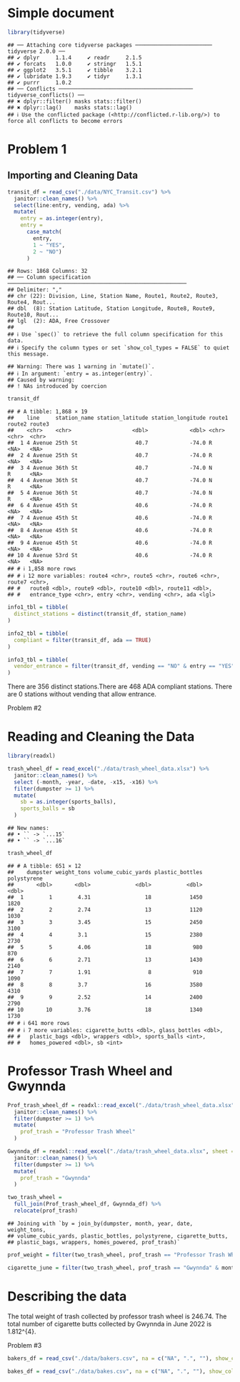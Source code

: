 Simple document
================

``` r
library(tidyverse)
```

    ## ── Attaching core tidyverse packages ──────────────────────── tidyverse 2.0.0 ──
    ## ✔ dplyr     1.1.4     ✔ readr     2.1.5
    ## ✔ forcats   1.0.0     ✔ stringr   1.5.1
    ## ✔ ggplot2   3.5.1     ✔ tibble    3.2.1
    ## ✔ lubridate 1.9.3     ✔ tidyr     1.3.1
    ## ✔ purrr     1.0.2     
    ## ── Conflicts ────────────────────────────────────────── tidyverse_conflicts() ──
    ## ✖ dplyr::filter() masks stats::filter()
    ## ✖ dplyr::lag()    masks stats::lag()
    ## ℹ Use the conflicted package (<http://conflicted.r-lib.org/>) to force all conflicts to become errors

# Problem 1

## Importing and Cleaning Data

``` r
transit_df = read_csv("./data/NYC_Transit.csv") %>% 
  janitor::clean_names() %>% 
  select(line:entry, vending, ada) %>% 
  mutate(
    entry = as.integer(entry),
    entry = 
      case_match(
        entry,
        1 ~ "YES", 
        2 ~ "NO")
      )
```

    ## Rows: 1868 Columns: 32
    ## ── Column specification ────────────────────────────────────────────────────────
    ## Delimiter: ","
    ## chr (22): Division, Line, Station Name, Route1, Route2, Route3, Route4, Rout...
    ## dbl  (8): Station Latitude, Station Longitude, Route8, Route9, Route10, Rout...
    ## lgl  (2): ADA, Free Crossover
    ## 
    ## ℹ Use `spec()` to retrieve the full column specification for this data.
    ## ℹ Specify the column types or set `show_col_types = FALSE` to quiet this message.

    ## Warning: There was 1 warning in `mutate()`.
    ## ℹ In argument: `entry = as.integer(entry)`.
    ## Caused by warning:
    ## ! NAs introduced by coercion

``` r
transit_df
```

    ## # A tibble: 1,868 × 19
    ##    line     station_name station_latitude station_longitude route1 route2 route3
    ##    <chr>    <chr>                   <dbl>             <dbl> <chr>  <chr>  <chr> 
    ##  1 4 Avenue 25th St                  40.7             -74.0 R      <NA>   <NA>  
    ##  2 4 Avenue 25th St                  40.7             -74.0 R      <NA>   <NA>  
    ##  3 4 Avenue 36th St                  40.7             -74.0 N      R      <NA>  
    ##  4 4 Avenue 36th St                  40.7             -74.0 N      R      <NA>  
    ##  5 4 Avenue 36th St                  40.7             -74.0 N      R      <NA>  
    ##  6 4 Avenue 45th St                  40.6             -74.0 R      <NA>   <NA>  
    ##  7 4 Avenue 45th St                  40.6             -74.0 R      <NA>   <NA>  
    ##  8 4 Avenue 45th St                  40.6             -74.0 R      <NA>   <NA>  
    ##  9 4 Avenue 45th St                  40.6             -74.0 R      <NA>   <NA>  
    ## 10 4 Avenue 53rd St                  40.6             -74.0 R      <NA>   <NA>  
    ## # ℹ 1,858 more rows
    ## # ℹ 12 more variables: route4 <chr>, route5 <chr>, route6 <chr>, route7 <chr>,
    ## #   route8 <dbl>, route9 <dbl>, route10 <dbl>, route11 <dbl>,
    ## #   entrance_type <chr>, entry <chr>, vending <chr>, ada <lgl>

``` r
info1_tbl = tibble(
  distinct_stations = distinct(transit_df, station_name)
)
```

``` r
info2_tbl = tibble(
  compliant = filter(transit_df, ada == TRUE)
)
```

``` r
info3_tbl = tibble(
  vendor_entrance = filter(transit_df, vending == "NO" & entry == "YES")
)
```

There are 356 distinct stations.There are 468 ADA compliant stations.
There are 0 stations without vending that allow entrance.

Problem \#2

# Reading and Cleaning the Data

``` r
library(readxl)
```

``` r
trash_wheel_df = read_excel("./data/trash_wheel_data.xlsx") %>% 
  janitor::clean_names() %>% 
  select (-month, -year, -date, -x15, -x16) %>% 
  filter(dumpster >= 1) %>% 
  mutate(
    sb = as.integer(sports_balls),
    sports_balls = sb
  )
```

    ## New names:
    ## • `` -> `...15`
    ## • `` -> `...16`

``` r
trash_wheel_df
```

    ## # A tibble: 651 × 12
    ##    dumpster weight_tons volume_cubic_yards plastic_bottles polystyrene
    ##       <dbl>       <dbl>              <dbl>           <dbl>       <dbl>
    ##  1        1        4.31                 18            1450        1820
    ##  2        2        2.74                 13            1120        1030
    ##  3        3        3.45                 15            2450        3100
    ##  4        4        3.1                  15            2380        2730
    ##  5        5        4.06                 18             980         870
    ##  6        6        2.71                 13            1430        2140
    ##  7        7        1.91                  8             910        1090
    ##  8        8        3.7                  16            3580        4310
    ##  9        9        2.52                 14            2400        2790
    ## 10       10        3.76                 18            1340        1730
    ## # ℹ 641 more rows
    ## # ℹ 7 more variables: cigarette_butts <dbl>, glass_bottles <dbl>,
    ## #   plastic_bags <dbl>, wrappers <dbl>, sports_balls <int>,
    ## #   homes_powered <dbl>, sb <int>

# Professor Trash Wheel and Gwynnda

``` r
Prof_trash_wheel_df = readxl::read_excel("./data/trash_wheel_data.xlsx", sheet = "Professor Trash Wheel",  na = c("NA", ".", "")) %>% 
  janitor::clean_names() %>% 
  filter(dumpster >= 1) %>% 
  mutate(
    prof_trash = "Professor Trash Wheel"
  )

Gwynnda_df = readxl::read_excel("./data/trash_wheel_data.xlsx", sheet = "Gwynnda Trash Wheel",  na = c("NA", ".", "")) %>% 
  janitor::clean_names() %>% 
  filter(dumpster >= 1) %>% 
  mutate(
    prof_trash = "Gwynnda"
  )

two_trash_wheel = 
  full_join(Prof_trash_wheel_df, Gwynnda_df) %>% 
  relocate(prof_trash)
```

    ## Joining with `by = join_by(dumpster, month, year, date, weight_tons,
    ## volume_cubic_yards, plastic_bottles, polystyrene, cigarette_butts,
    ## plastic_bags, wrappers, homes_powered, prof_trash)`

``` r
prof_weight = filter(two_trash_wheel, prof_trash == "Professor Trash Wheel")

cigarette_june = filter(two_trash_wheel, prof_trash == "Gwynnda" & month == "June" & year == "2022")
```

# Describing the data

The total weight of trash collected by professor trash wheel is 246.74.
The total number of cigarette butts collected by Gwynnda in June 2022 is
1.812^{4}.

Problem \#3

``` r
bakers_df = read_csv("./data/bakers.csv", na = c("NA", ".", ""), show_col_types = FALSE)

bakes_df = read_csv("./data/bakes.csv", na = c("NA", ".", ""), show_col_types = FALSE)
```
